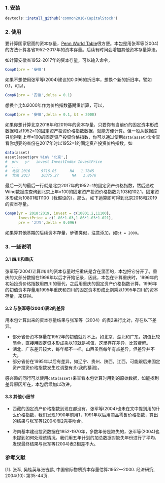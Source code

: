 ### 1. 安装

```R
devtools::install_github('common2016/CapitalStock')
```

### 2. 使用

要计算国家层面的资本存量，[Penn World Table](https://www.rug.nl/ggdc/productivity/pwt/)很方便。本包是用张军等(2004)的方法计算各省1952-2017年的资本存量。后续有时间会增加其他资本存量算法。

如计算安徽省1952-2017年的资本存量，可以输入命令，

```R
CompK(prv = '安徽')
```

如果不想使用张军等(2004)建议的0.096的折旧率，想换个新的折旧率，譬如0.1，可以，

```R
CompK(prv = '安徽',delta = 0.1)
```

想换个比如2000年作为价格指数基期重新算，可以，

```R
CompK(prv = '安徽',delta = 0.1, bt = 2000)
```

如果你想计算北京2018年和2019年的资本存量，只要你有当前价的固定资本形成数据和以1952=1的固定资产投资价格指数数据，就能方便计算。但一般从数据库只能得到上年=100的固定资产投资价格指数，你可以通过使用`data(asset)`命令查看你想要的省份在2017年时以1952=1的固定资产投资价格指数，如

```R
data(asset)
asset[asset$prv %in% '北京',]
#  prv   yr   invest InvestIndex InvestPrice
#  ...
#  北京 2016     9716.05      NA   1.7845
#  北京 2017     10375.27      NA   1.8678
```



最后一列的最后一行就是北京2017年的1952=1的固定资产价格指数，然后通过Wind数据库查询到北京上年=100的固定资产投资价格指数为103和102.1，固定资本形成为10801和11100（我假设的）。那么，如下运算即可得到北京2018和2019的资本存量。

```R
CompK(yr = 2018:2019, invest = c(10801.2,11100),
      InvestPrice = c(1.86*1.03,1.86*1.03*1.021),
      prv = '北京',delta = 0.096)
```

如果算其他基期的后续资本存量，步骤类似，注意添加，如`bt = 2000`。


###  3. 一些说明
#### 3.1 四川和重庆

张军等(2004)计算四川的资本存量时把重庆是含在里面的，本包把它分开了。重庆的大部分数据在1996年以后才开始记录，因此，本包在计算重庆时，1996年的初始投资价格指数用四川的替代，之后用重庆的固定资产价格指数计算。1996年的初值资本存量用1995年重庆和四川的固定资本形成比例乘以1995年四川的资本存量，来获得。

#### 3.2 与张军等(2004)表2的差异

用本包计算出来的资本存量结果与张军等（2004）的表2进行比对，存在以下差异。

- 部分省份资本存量在1952年的初值就对不上。如北京、湖北和广东。初值比较简单，直接用固定资本形成乘以10就是初值，这里存在差异，比较费解。
- 湖北、广东差异较大，每年都不一样。山西虽然每年有点差异，但差异并不大。
- 部分省份在1995年以后有差异，如辽宁、贵州、陕西，江西，可能跟后来固定资产投资价格指数发生过调整有关(我的猜测)。

感兴趣的同行可以使用`data(asset)`来查看本包计算时用到的原始数据，如能找到差异原因所在，本包后续加以改进。

#### 3.3 其他小细节

- 西藏的固定资产价格指数到现在都没有，张军等(2004)也未在文中提到用的什么价格指数，我们发现1990年前用1，1991年以后用商品零售价格指数，算出的结果与张军等(2004)表2完美吻合。

- 海南基本建设投资数据在1952-1970年，多数年份是缺失的，张军等(2004)也未提到如何处理该情况。我们用五年计划的加总数据对缺失年份进行了平均，发现最终结果与张军等(2004)表2相差不大。




### 参考文献

[1].	张军, 吴桂英与张吉鹏, 中国省际物质资本存量估算:1952—2000. 经济研究, 2004(10): 第35-44页.
